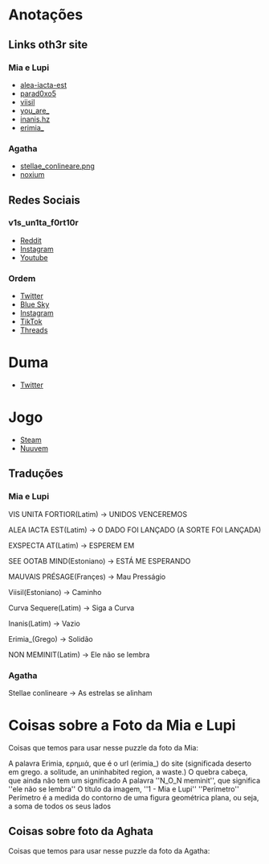 # Anotações

## Links oth3r site
### Mia e Lupi
* [alea-iacta-est](oth3r.site/alea-iacta-est)
* [parad0xo5](oth3r.site/parad0xo5)
* [viisil](oth3r.site/viisil)
* [you_are_](oth3r.site/you_are_)
* [inanis.hz](oth3r.site/inanis.hz)
* [erimia_](oth3r.site/erimia_)

### Agatha
* [stellae_conlineare.png](oth3r.site/stellae_conlineare.png)
* [noxium](oth3r.site/noxium)


## Redes Sociais
### v1s_un1ta_f0rt10r
* [Reddit](https://www.reddit.com/user/v1s_un1ta_f0rt10r/)
* [Instagram](https://www.instagram.com/v1s_un1ta_f0rt10r)
* [Youtube](https://www.youtube.com/@v1s_un1ta_f0rt10r)

### Ordem
* [Twitter](https://www.nuuvem.com/lp/pt/enigma-do-medo/)
* [Blue Sky](https://bsky.app/profile/ordemparanormal.com)
* [Instagram](https://www.instagram.com/ordemparanormal/)
* [TikTok](https://www.tiktok.com/@ordemparanormal)
* [Threads](https://www.threads.net/@ordemparanormal)

# Duma
* [Twitter](https://x.com/dumativa)

# Jogo
* [Steam](https://store.steampowered.com/app/1507580/)
* [Nuuvem](https://www.nuuvem.com/lp/pt/enigma-do-medo/)

## Traduções

### Mia e Lupi
VIS UNITA FORTIOR(Latim) -> UNIDOS VENCEREMOS

ALEA IACTA EST(Latim) -> O DADO FOI LANÇADO (A SORTE FOI LANÇADA)

EXSPECTA AT(Latim) -> ESPEREM EM

SEE OOTAB MIND(Estoniano) -> ESTÁ ME ESPERANDO

MAUVAIS PRÉSAGE(Françes) -> Mau Presságio

Viisil(Estoniano) -> Caminho

Curva Sequere(Latim) -> Siga a Curva

Inanis(Latim) -> Vazio

Erimia_(Grego) -> Solidão

NON MEMINIT(Latim) -> Ele não se lembra


### Agatha

Stellae conlineare -> As estrelas se alinham

# Coisas sobre a Foto da Mia e Lupi
Coisas que temos para usar nesse puzzle da foto da Mia:

A palavra Erimia, ερημιά, que é o url (erimia_) do site (significada deserto em grego. a solitude, an uninhabited region, a waste.)
O quebra cabeça, que ainda não tem um significado
A palavra ''N_O_N meminit'', que significa ''ele não se lembra''
O título da imagem, ''1 - Mia e Lupi''
''Perímetro'' Perímetro é a medida do contorno de uma figura geométrica plana, ou seja, a soma de todos os seus lados

## Coisas sobre foto da Aghata
Coisas que temos para usar nesse puzzle da foto da Agatha:

